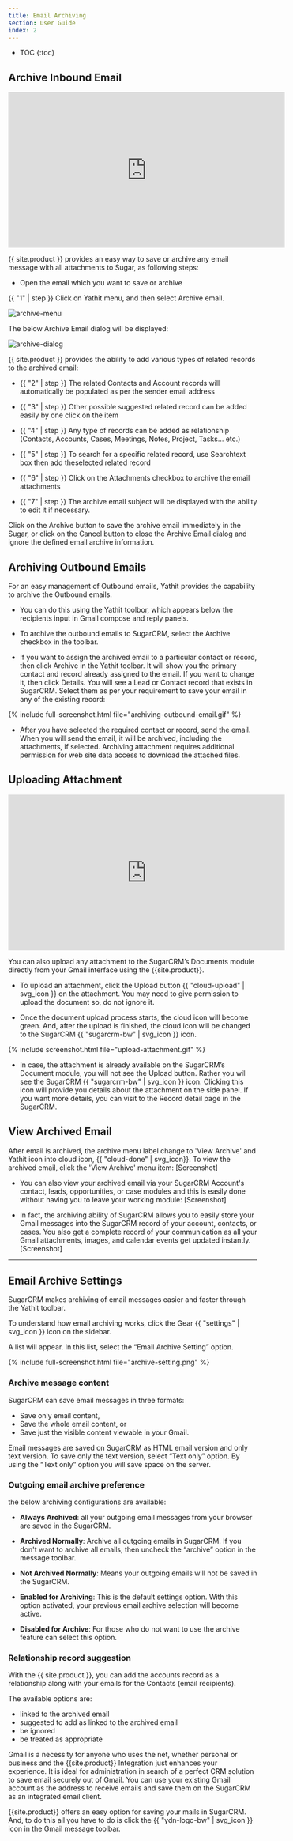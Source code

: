 ```yaml
---
title: Email Archiving
section: User Guide
index: 2
---
```


* TOC
{:toc}

## Archive Inbound Email

<iframe width="560" height="315" src="https://www.youtube.com/embed/TcwbeEQsId0?list=PL0ZVs2MTcLP82s0qTsQ3RTZXad_dZCSbU"  frameborder="0" allowfullscreen></iframe>

{{ site.product }}  provides an easy way to save or archive any email message with all attachments to Sugar, as following steps:

* Open the email which you want to save or archive

{{ "1" | step }} Click on Yathit menu, and then select Archive email. 

![archive-menu](https://yathit-assets.storage.googleapis.com/web/archive-menu.png)


The below Archive Email dialog will be displayed:

![archive-dialog](https://yathit-assets.storage.googleapis.com/web/archive-dialog.png) 


{{ site.product }}  provides the ability to add various types of related records to the archived email:

* {{ "2" | step }} The related Contacts and Account records will automatically be populated as per the sender email address

* {{ "3" | step }} Other possible suggested related record can be added easily by one click on the item

* {{ "4" | step }} Any type of records can be added as relationship (Contacts, Accounts, Cases, Meetings, Notes, Project, Tasks… etc.)

* {{ "5" | step }} To search for a specific related record, use Searchtext box then add theselected related record

* {{ "6" | step }} Click on the Attachments checkbox to archive the email attachments

* {{ "7" | step }} The archive email subject will be displayed with the ability to edit it if necessary.

Click on the Archive button to save the archive email immediately in the Sugar, or click on the Cancel button to close the Archive Email dialog and ignore the defined email archive information.


## Archiving Outbound Emails

For an easy management of Outbound emails, Yathit provides the capability to archive the Outbound emails. 

* You can do this using the Yathit toolbor, which appears below the recipients input in Gmail compose and reply panels. 

* To archive the outbound emails to SugarCRM, select the Archive checkbox in the toolbar.

* If you want to assign the archived email to a particular contact or record, then click Archive in the Yathit toolbar. It will show you the primary contact and record already assigned to the email. If you want to change it, then click Details. You will see a Lead or Contact record that exists in SugarCRM. Select them as per your requirement to save your email in any of the existing record:
 
{% include full-screenshot.html file="archiving-outbound-email.gif" %}

* After you have selected the required contact or record, send the email. When you will send the email, it will be archived, including the attachments, if selected. Archiving attachment requires additional permission for web site data access to download the attached files.


## Uploading Attachment

<iframe width="560" height="315" src="https://www.youtube.com/embed/4m4uhUj1iDo" frameborder="0" allowfullscreen></iframe>

You can also upload any attachment to the SugarCRM’s Documents module directly from your Gmail interface using the {{site.product}}. 

* To upload an attachment, click the Upload button {{ "cloud-upload" | svg_icon }} on the attachment. You may need to give permission to upload the document so, do not ignore it. 

* Once the document upload process starts, the cloud icon will become green. And, after the upload is finished, the cloud icon will be changed to the SugarCRM {{ "sugarcrm-bw" | svg_icon }} icon.

{% include screenshot.html file="upload-attachment.gif" %}

* In case, the attachment is already available on the SugarCRM’s Document module, you will not see the Upload button. Rather you will see the SugarCRM {{ "sugarcrm-bw" | svg_icon }} icon. Clicking this icon will provide you details about the attachment on the side panel. If you want more details, you can visit to the Record detail page in the SugarCRM.


## View Archived Email

After email is archived, the archive menu label change to 'View Archive' and Yathit icon into cloud icon, {{ "cloud-done" | svg_icon}}. To view the archived email, click the 'View Archive' menu item:
[Screenshot]


* You can also view your archived email via your SugarCRM Account's contact, leads, opportunities, or case modules and this is easily done without having you to leave your working module:
[Screenshot]

* In fact, the archiving ability of SugarCRM allows you to easily store your Gmail messages into the SugarCRM record of your account, contacts, or cases. You also get a complete record of your communication as all your Gmail attachments, images, and calendar events get updated instantly.
[Screenshot]

<hr>

## Email Archive Settings

SugarCRM makes archiving of email messages easier and faster through the Yathit toolbar.

To understand how email archiving works, click the Gear {{ "settings" | svg_icon }} icon on the sidebar. 

A list will appear. In this list, select the “Email Archive Setting” option.

{% include full-screenshot.html file="archive-setting.png" %}


### Archive message content

SugarCRM can save email messages in three formats: 
* Save only email content, 
* Save the whole email content, or 
* Save just the visible content viewable in your Gmail.

Email messages are saved on SugarCRM as HTML email version and only text version. To save only the text version, select “Text only” option. By using the “Text only” option you will save space on the server.


### Outgoing email archive preference

the below archiving configurations are available:

* **Always Archived**: all your outgoing email messages from your browser are saved in the SugarCRM.

* **Archived Normally**: Archive all outgoing emails in SugarCRM. If you don't want to archive all emails, then uncheck the “archive” option in the message toolbar. 

* **Not Archived Normally**: Means your outgoing emails will not be saved in the SugarCRM.

* **Enabled for Archiving**: This is the default settings option. With this option activated, your previous email archive selection will become active.

* **Disabled for Archive**: For those who do not want to use the archive feature can select this option.


### Relationship record suggestion

With the {{ site.product }}, you can add the accounts record as a relationship along with your emails for the Contacts (email recipients). 

The available options  are:

* linked to the archived email
* suggested to add as linked to the archived email
* be ignored
* be treated as appropriate



Gmail is a necessity for anyone who uses the net, whether personal or business and the {{site.product}} Integration just enhances your experience. It is ideal for administration in search of a perfect CRM solution to save email securely out of Gmail. You can use your existing Gmail account as the address to receive emails and save them on the SugarCRM as an integrated email client.


{{site.product}} offers an easy option for saving your mails in SugarCRM. And, to do this all you have to do is click the {{ "ydn-logo-bw" | svg_icon }} icon in the Gmail message toolbar.

